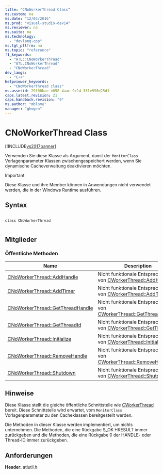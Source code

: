 ```yaml
---
title: "CNoWorkerThread Class"
ms.custom: na
ms.date: "12/03/2016"
ms.prod: "visual-studio-dev14"
ms.reviewer: na
ms.suite: na
ms.technology: 
  - "devlang-cpp"
ms.tgt_pltfrm: na
ms.topic: "reference"
f1_keywords: 
  - "ATL::CNoWorkerThread"
  - "ATL.CNoWorkerThread"
  - "CNoWorkerThread"
dev_langs: 
  - "C++"
helpviewer_keywords: 
  - "CNoWorkerThread class"
ms.assetid: 29f06bae-b658-4aac-9c14-331e996d25d1
caps.latest.revision: 21
caps.handback.revision: "9"
ms.author: "mblome"
manager: "ghogen"
---
```

# CNoWorkerThread Class
[!INCLUDE[vs2017banner](../../assembler/inline/includes/vs2017banner.md)]

Verwenden Sie diese Klasse als Argument, damit der `MonitorClass` Vorlagenparameter Klassen zwischengespeichert werden, wenn Sie dynamische Cacheverwaltung deaktivieren möchten.  
  
> [!IMPORTANT]
>  Diese Klasse und ihre Member können in Anwendungen nicht verwendet werden, die in der Windows Runtime ausführen.  
  
## Syntax  
  
```  
  
class CNoWorkerThread  
  
```  
  
## Mitglieder  
  
### Öffentliche Methoden  
  
|Name|Description|  
|----------|-----------------|  
|[CNoWorkerThread::AddHandle](../Topic/CNoWorkerThread::AddHandle.md)|Nicht funktionale Entsprechung von [CWorkerThread::AddHandle](../Topic/CWorkerThread::AddHandle.md).|  
|[CNoWorkerThread::AddTimer](../Topic/CNoWorkerThread::AddTimer.md)|Nicht funktionale Entsprechung von [CWorkerThread::AddTimer](../Topic/CWorkerThread::AddTimer.md).|  
|[CNoWorkerThread::GetThreadHandle](../Topic/CNoWorkerThread::GetThreadHandle.md)|Nicht funktionale Entsprechung von [CWorkerThread::GetThreadHandle](../Topic/CWorkerThread::GetThreadHandle.md).|  
|[CNoWorkerThread::GetThreadId](../Topic/CNoWorkerThread::GetThreadId.md)|Nicht funktionale Entsprechung von [CWorkerThread::GetThreadId](../Topic/CWorkerThread::GetThreadId.md).|  
|[CNoWorkerThread::Initialize](../Topic/CNoWorkerThread::Initialize.md)|Nicht funktionale Entsprechung von [CWorkerThread::Initialize](../Topic/CWorkerThread::Initialize.md).|  
|[CNoWorkerThread::RemoveHandle](../Topic/CNoWorkerThread::RemoveHandle.md)|Nicht funktionale Entsprechung von [CWorkerThread::RemoveHandle](../Topic/CWorkerThread::RemoveHandle.md).|  
|[CNoWorkerThread::Shutdown](../Topic/CNoWorkerThread::Shutdown.md)|Nicht funktionale Entsprechung von [CWorkerThread::Shutdown](../Topic/CWorkerThread::Shutdown.md).|  
  
## Hinweise  
 Diese Klasse stellt die gleiche öffentliche Schnittstelle wie [CWorkerThread](../../atl/reference/cworkerthread-class.md) bereit.  Diese Schnittstelle wird erwartet, vom `MonitorClass` Vorlagenparameter zu den Cacheklassen bereitgestellt werden.  
  
 Die Methoden in dieser Klasse werden implementiert, um nichts unternehmen.  Die Methoden, die eine Rückgabe S\_OK HRESULT immer zurückgeben und die Methoden, die eine Rückgabe 0 der HANDLE\- oder Thread\-ID immer zurückgeben.  
  
## Anforderungen  
 **Header:** atlutil.h